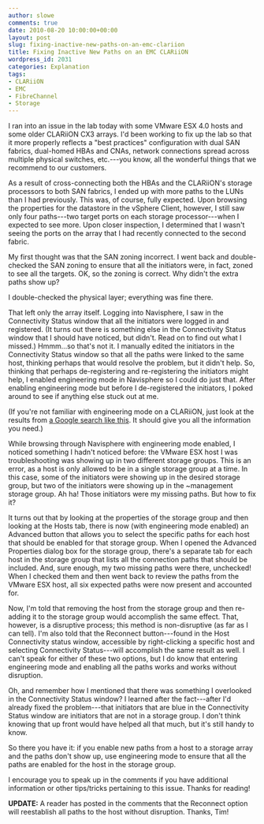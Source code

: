 ```yaml
---
author: slowe
comments: true
date: 2010-08-20 10:00:00+00:00
layout: post
slug: fixing-inactive-new-paths-on-an-emc-clariion
title: Fixing Inactive New Paths on an EMC CLARiiON
wordpress_id: 2031
categories: Explanation
tags:
- CLARiiON
- EMC
- FibreChannel
- Storage
---
```


I ran into an issue in the lab today with some VMware ESX 4.0 hosts and some older CLARiiON CX3 arrays. I'd been working to fix up the lab so that it more properly reflects a "best practices" configuration with dual SAN fabrics, dual-homed HBAs and CNAs, network connections spread across multiple physical switches, etc.---you know, all the wonderful things that we recommend to our customers.

As a result of cross-connecting both the HBAs and the CLARiiON's storage processors to both SAN fabrics, I ended up with more paths to the LUNs than I had previously. This was, of course, fully expected. Upon browsing the properties for the datastore in the vSphere Client, however, I still saw only four paths---two target ports on each storage processor---when I expected to see more. Upon closer inspection, I determined that I wasn't seeing the ports on the array that I had recently connected to the second fabric.

My first thought was that the SAN zoning incorrect. I went back and double-checked the SAN zoning to ensure that all the initiators were, in fact, zoned to see all the targets. OK, so the zoning is correct. Why didn't the extra paths show up?

I double-checked the physical layer; everything was fine there.

That left only the array itself. Logging into Navisphere, I saw in the Connectivity Status window that all the initiators were logged in and registered. (It turns out there is something else in the Connectivity Status window that I should have noticed, but didn't. Read on to find out what I missed.) Hmmm...so that's not it. I manually edited the initiators in the Connectivity Status window so that all the paths were linked to the same host, thinking perhaps that would resolve the problem, but it didn't help. So, thinking that perhaps de-registering and re-registering the initiators might help, I enabled engineering mode in Navisphere so I could do just that. After enabling engineering mode but before I de-registered the initiators, I poked around to see if anything else stuck out at me.

(If you're not familiar with engineering mode on a CLARiiON, just look at the results from [a Google search like this](http://www.google.com/search?hl=en&q=CLARiiON+engineering+mode). It should give you all the information you need.)

While browsing through Navisphere with engineering mode enabled, I noticed something I hadn't noticed before: the VMware ESX host I was troubleshooting was showing up in two different storage groups. This is an error, as a host is only allowed to be in a single storage group at a time. In this case, some of the initiators were showing up in the desired storage group, but two of the initiators were showing up in the ~management storage group. Ah ha! Those initiators were my missing paths. But how to fix it?

It turns out that by looking at the properties of the storage group and then looking at the Hosts tab, there is now (with engineering mode enabled) an Advanced button that allows you to select the specific paths for each host that should be enabled for that storage group. When I opened the Advanced Properties dialog box for the storage group, there's a separate tab for each host in the storage group that lists all the connection paths that should be included. And, sure enough, my two missing paths were there, unchecked! When I checked them and then went back to review the paths from the VMware ESX host, all six expected paths were now present and accounted for.

Now, I'm told that removing the host from the storage group and then re-adding it to the storage group would accomplish the same effect. That, however, is a disruptive process; this method is non-disruptive (as far as I can tell). I'm also told that the Reconnect button---found in the Host Connectivity status window, accessible by right-clicking a specific host and selecting Connectivity Status---will accomplish the same result as well. I can't speak for either of these two options, but I do know that entering engineering mode and enabling all the paths works and works without disruption.

Oh, and remember how I mentioned that there was something I overlooked in the Connectivity Status window? I learned after the fact---after I'd already fixed the problem---that initiators that are blue in the Connectivity Status window are initiators that are not in a storage group. I don't think knowing that up front would have helped all that much, but it's still handy to know.

So there you have it: if you enable new paths from a host to a storage array and the paths don't show up, use engineering mode to ensure that all the paths are enabled for the host in the storage group.

I encourage you to speak up in the comments if you have additional information or other tips/tricks pertaining to this issue. Thanks for reading!

**UPDATE:** A reader has posted in the comments that the Reconnect option will reestablish all paths to the host without disruption. Thanks, Tim!
